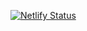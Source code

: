 [![Netlify Status](https://api.netlify.com/api/v1/badges/8250ec8a-b1d3-4c89-bff1-e41d431adc05/deploy-status)](https://app.netlify.com/sites/storied-squirrel-2818ff/deploys)
